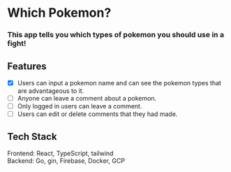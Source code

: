 # Which Pokemon?
### This app tells you which types of pokemon you should use in a fight!

## Features
- [x] Users can input a pokemon name and can see the pokemon types that are advantageous to it.
- [ ] Anyone can leave a comment about a pokemon.
- [ ] Only logged in users can leave a comment.
- [ ] Users can edit or delete comments that they had made.

## Tech Stack
Frontend: React, TypeScript, tailwind \
Backend: Go, gin, Firebase, Docker, GCP

